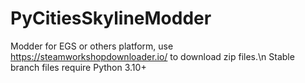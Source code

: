 # PyCitiesSkylineModder
Modder for EGS or others platform, use https://steamworkshopdownloader.io/ to download zip files.\n
Stable branch files require Python 3.10+
